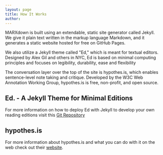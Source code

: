 ```yaml
---
layout: page
title: How It Works
author:
---
```


MARXdown is built using an extendable, static site generator called Jekyll. We give it plain text written in the markup language Markdown, and it generates a static website hosted for free on GitHub Pages.

 We also utilize a Jekyll theme called "Ed," which is meant for textual editors. Designed by Alex Gil and others in NYC, Ed is based on minimal computing principles and focuses on legibility, durability, ease and flexibility

The conversation layer over the top of the site is hypothes.is, which enables sentence-level note taking and critique. Developed by the W3C Web Annotation Working Group, hypothes.is is free, non-profit, and open source.

## Ed. -  A Jekyll Theme for Minimal Editions

For more information on how to deploy Ed with Jekyll to develop your own   reading editions visit this [Git Repository](https://github.com/minicomp/ed)

## hypothes.is

For more information about  hypothes.is  and what you can do with it on the web  check out their [website](https://web.hypothes.is).
